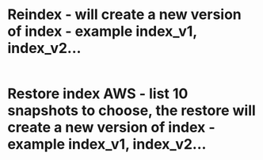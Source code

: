 # Reindex - will create a new version of index - example index_v1, index_v2...
```node reindex.js
```

# Restore index AWS - list 10 snapshots to choose, the restore will create a new version of index - example index_v1, index_v2...
```node restore.js
```

